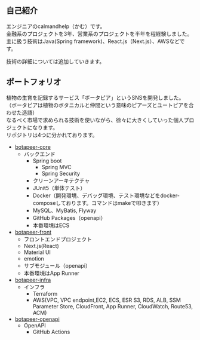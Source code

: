## 自己紹介
エンジニアのcalmandhelp（かむ）です。  
金融系のプロジェクトを3年、営業系のプロジェクトを半年を程経験しました。  
主に扱う技術はJava(Spring framework)、React.js（Next.js）、AWSなどです。  

技術の詳細については追加していきます。

## ポートフォリオ
植物の生育を記録するサービス「ボータピア」というSNSを開発しました。 （ボータピアは植物のボタニカルと仲間という意味のピアーズとユートピアを合わせた造語）  
なるべく市場で求められる技術を使いながら、徐々に大きくしていった個人プロジェクトになります。  
リポジトリは4つに分かれております。  

- [botapeer-core](https://github.com/calmandhelp/botapeer-core)  
  - バックエンド
    - Spring boot
      - Spring MVC
      - Spring Security
    - クリーンアーキテクチャ
    - JUnit5（単体テスト）
    - Docker（開発環境、デバッグ環境、テスト環境などをdocker-composeしております。コマンドはmakeで叩きます）
    - MySQL、MyBatis, Flyway
    - GitHub Packages（openapi）
    - 本番環境はECS
- [botapeer-front](https://github.com/calmandhelp/botapeer-front)
  - フロントエンドプロジェクト
   - Next.js(React)
   - Material UI
   - emotion
   - サブモジュール（openapi）
   - 本番環境はApp Runner
- [botapeer-infra](https://github.com/calmandhelp/botapeer-infra)
  - インフラ
    - Terraform
    - AWS(VPC, VPC endpoint,EC2, ECS, ESR S3, RDS, ALB, SSM Parameter Store, CloudFront, App Runner, CloudWatch, Route53, ACM)
- [botapeer-openapi](https://github.com/calmandhelp/botapeer-openapi)
  - OpenAPI
    - GitHub Actions
